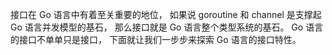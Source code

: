 接口在 Go 语言中有着至关重要的地位，
如果说 goroutine 和 channel 是支撑起 Go 语言并发模型的基石，
那么接口就是 Go 语言整个类型系统的基石。
Go 语言的接口不单单只是接口，
下面就让我们一步步来探索 Go 语言的接口特性。